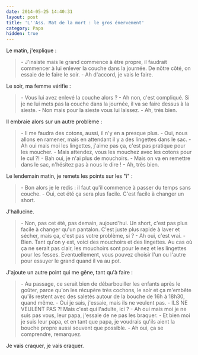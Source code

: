 ```yaml
---
date: 2014-05-25 14:40:31
layout: post
title: 'L''Ass. Mat de la mort : le gros énervement'
category: Papa
hidden: true
---
```


Le matin, j'explique :

> \- J'insiste mais le grand commence à être propre, il faudrait commencer à lui enlever la couche dans la journée. De nôtre côté, on essaie de le faire le soir.
> \- Ah d'accord, je vais le faire.

Le soir, ma femme vérifie :

> \- Vous lui avez enlevé la couche alors ?
> \- Ah non, c'est compliqué. Si je ne lui mets pas la couche dans la journée, il va se faire dessus à la sieste.
> \- Non mais pour la sieste vous lui laissez.
> \- Ah, très bien.

Il embraie alors sur un autre problème :

> \- Il me faudra des cotons, aussi, il n'y en a presque plus.
> \- Oui, nous allons en ramener, mais en attendant il y a des lingettes dans le sac.
> \- Ah oui mais moi les lingettes, j'aime pas ça, c'est pas pratique pour les moucher.
> \- Mais attendez, vous les mouchez avec les cotons pour le cul ?!
> \- Bah oui, je n'ai plus de mouchoirs.
> \- Mais on va en remettre dans le sac, n'hésitez pas à nous le dire !
> \- Ah, très bien.

Le lendemain matin, je remets les points sur les "i" :

> \- Bon alors je le redis : il faut qu'il commence à passer du temps sans couche.
> \- Oui, cet été ça sera plus facile. C'est facile à changer un short.

J'hallucine.

> \- Non, pas cet été, pas demain, aujourd'hui. Un short, c'est pas plus facile à changer qu'un pantalon. C'est juste plus rapide à laver et sécher, mais ça, c'est pas votre problème, si ?
> \- Ah oui, c'est vrai.
> \- Bien. Tant qu'on y est, voici des mouchoirs et des lingettes. Au cas où ça ne serait pas clair, les mouchoirs sont pour le nez et les lingettes pour les fesses. Eventuellement, vous pouvez choisir l'un ou l'autre pour essuyer le grand quand il va au pot.

J'ajoute un autre point qui me gêne, tant qu'à faire :

> \- Au passage, ce serait bien de débarbouiller les enfants après le goûter, parce qu'on les récupère très cochons, le soir et ça m'embête qu'ils restent avec des saletés autour de la bouche de 16h à 18h30, quand même.
> \- Oui je sais, j'essaie, mais ils ne veulent pas.
> \- ILS NE VEULENT PAS ?! Mais c'est qui l'adulte, ici ?
> \- Ah oui mais moi je ne suis pas vous, leur papa, j'essaie de ne pas les braquer.
> \- Et bien moi je suis leur papa, et en tant que papa, je voudrais qu'ils aient la bouche propre aussi souvent que possible.
> \- Ah oui, ça se comprendre, remarquez.

Je vais craquer, je vais craquer.
